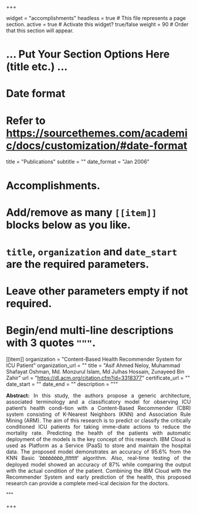 +++


widget = "accomplishments"
headless = true  # This file represents a page section.
active = true  # Activate this widget? true/false
weight = 90  # Order that this section will appear.


# ... Put Your Section Options Here (title etc.) ...

# Date format
#   Refer to https://sourcethemes.com/academic/docs/customization/#date-format

title = "Publications"
subtitle = ""
date_format = "Jan 2006"

# Accomplishments.
#   Add/remove as many `[[item]]` blocks below as you like.
#   `title`, `organization` and `date_start` are the required parameters.
#   Leave other parameters empty if not required.
#   Begin/end multi-line descriptions with 3 quotes `"""`.

[[item]]
  organization = "Content-Based Health Recommender System for ICU Patient"
  organization_url = ""
  title = "Asif Ahmed Neloy, Muhammad Shafayat Oshman, Md. Monzurul Islam, Md Julhas Hossain, Zunayeed Bin Zahir"
  url = "https://dl.acm.org/citation.cfm?id=3318377"
  certificate_url = ""
  date_start = ""
  date_end = ""
  description = """
  <div align="justify"> <strong>Abstract:</strong> In this study, the authors propose a generic architecture, associated terminology and a classificatory model for observing ICU patient’s health condi-tion with a Content-Based Recommender (CBR) system consisting of K-Nearest Neighbors (KNN) and Association Rule Mining (ARM). The aim of this research is to predict or classify the critically conditioned ICU patients for taking imme-diate actions to reduce the mortality rate. Predicting the health of the patients with automatic deployment of the models is the key concept of this research. IBM Cloud is used as Platform as a Service (PaaS) to store and maintain the hospital data. The proposed model demonstrates an accuracy of 95.6% from the KNN Basic ′𝑏𝑏𝑏𝑏𝑏𝑏𝑏𝑏_𝑡𝑡𝑡𝑡𝑡𝑡𝑡𝑡′ algorithm. Also, real-time testing of the deployed model showed an accuracy of 87% while comparing the output with the actual condition of the patient. Combining the IBM Cloud with the Recommender System and early prediction of the health, this proposed research can provide a complete med-ical decision for the doctors.</div>

  """


+++
